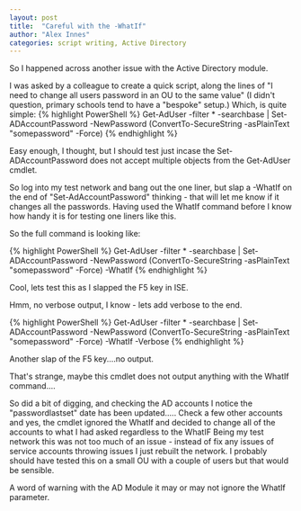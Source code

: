 ```yaml
---
layout: post
title:  "Careful with the -WhatIf"
author: "Alex Innes"
categories: script writing, Active Directory
---
```


So I happened across another issue with the Active Directory module.
<!--more--> 
I was asked by a colleague to create a quick script, along the lines of "I need to change all users password in an OU to the same value" (I didn't question, primary schools tend to have a "bespoke" setup.) 
Which, is quite simple:
{% highlight PowerShell %}
Get-AdUser -filter * -searchbase <whatever the OU was> | Set-ADAccountPassword -NewPassword (ConvertTo-SecureString -asPlainText "somepassword" -Force) 
{% endhighlight %}

Easy enough, I thought, but I should test just incase the Set-ADAccountPassword does not accept multiple objects from the Get-AdUser cmdlet.

So log into my test network and bang out the one liner, but slap a -WhatIf on the end of "Set-AdAccountPassword" thinking - that will let me know if it changes all the passwords. Having used the WhatIf command before I know
how handy it is for testing one liners like this.

So the full command is looking like:

{% highlight PowerShell %}
Get-AdUser -filter * -searchbase <whatever the OU was> | Set-ADAccountPassword -NewPassword (ConvertTo-SecureString -asPlainText "somepassword" -Force) -WhatIf
{% endhighlight %}

Cool, lets test this as I slapped the F5 key in ISE.

Hmm, no verbose output, I know - lets add verbose to the end.

{% highlight PowerShell %}
Get-AdUser -filter * -searchbase <whatever the OU was> | Set-ADAccountPassword -NewPassword (ConvertTo-SecureString -asPlainText "somepassword" -Force) -WhatIf -Verbose
{% endhighlight %}


Another slap of the F5 key....no output.

That's strange, maybe this cmdlet does not output anything with the WhatIf command....

So did a bit of digging, and checking the AD accounts I notice the "passwordlastset" date has been updated.....
Check a few other accounts and yes, the cmdlet ignored the WhatIf and decided to change all of the accounts to what I had asked regardless to the WhatIF
Being my test network this was not too much of an issue - instead of fix any issues of service accounts throwing issues I just rebuilt the network.
I probably should have tested this on a small OU with a couple of users but that would be sensible.

A word of warning with the AD Module it may or may not ignore the WhatIf parameter.
